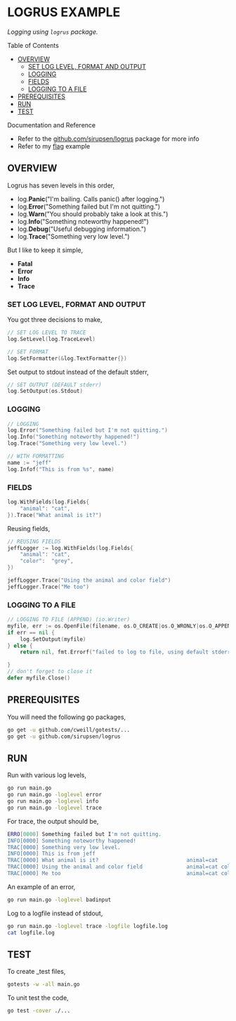 # LOGRUS EXAMPLE

_Logging using `logrus` package._

Table of Contents

* [OVERVIEW](https://github.com/JeffDeCola/my-go-examples/tree/master/common-go/logging/logrus#overview)
  * [SET LOG LEVEL, FORMAT AND OUTPUT](https://github.com/JeffDeCola/my-go-examples/tree/master/common-go/logging/logrus#set-log-level-format-and-output)
  * [LOGGING](https://github.com/JeffDeCola/my-go-examples/tree/master/common-go/logging/logrus#logging)
  * [FIELDS](https://github.com/JeffDeCola/my-go-examples/tree/master/common-go/logging/logrus#fields)
  * [LOGGING TO A FILE](https://github.com/JeffDeCola/my-go-examples/tree/master/common-go/logging/logrus#logging-to-a-file)
* [PREREQUISITES](https://github.com/JeffDeCola/my-go-examples/tree/master/common-go/logging/logrus#prerequisites)
* [RUN](https://github.com/JeffDeCola/my-go-examples/tree/master/common-go/logging/logrus#run)
* [TEST](https://github.com/JeffDeCola/my-go-examples/tree/master/common-go/logging/logrus#test)

Documentation and Reference

* Refer to the
  [github.com/sirupsen/logrus](https://github.com/sirupsen/logrus)
  package for more info
* Refer to my
  [flag](https://github.com/JeffDeCola/my-go-examples/tree/master/common-go/flags/flag)
  example

## OVERVIEW

Logrus has seven levels in this order,

* log.**Panic**("I'm bailing. Calls panic() after logging.")
* log.**Error**("Something failed but I'm not quitting.")
* log.**Warn**("You should probably take a look at this.")
* log.**Info**("Something noteworthy happened!")
* log.**Debug**("Useful debugging information.")
* log.**Trace**("Something very low level.")

But I like to keep it simple,

* **Fatal**
* **Error**
* **Info**
* **Trace**

### SET LOG LEVEL, FORMAT AND OUTPUT

You got three decisions to make,

```go
// SET LOG LEVEL TO TRACE
log.SetLevel(log.TraceLevel)
```

```go
// SET FORMAT
log.SetFormatter(&log.TextFormatter{})
```

Set output to stdout instead of the default stderr,

```go
// SET OUTPUT (DEFAULT stderr)
log.SetOutput(os.Stdout)
```

### LOGGING

```go
// LOGGING
log.Error("Something failed but I'm not quitting.")
log.Info("Something noteworthy happened!")
log.Trace("Something very low level.")
```

```go
// WITH FORMATTING
name := "jeff"
log.Infof("This is from %s", name)
```

### FIELDS

```go
log.WithFields(log.Fields{
    "animal": "cat",
}).Trace("What animal is it?")
```

Reusing fields,

```go
// REUSING FIELDS
jeffLogger := log.WithFields(log.Fields{
    "animal": "cat",
    "color":  "grey",
})

jeffLogger.Trace("Using the animal and color field")
jeffLogger.Trace("Me too")
```

### LOGGING TO A FILE

```go
// LOGGING TO FILE (APPEND) (io.Writer)
myfile, err := os.OpenFile(filename, os.O_CREATE|os.O_WRONLY|os.O_APPEND, 0666)
if err == nil {
    log.SetOutput(myfile)
} else {
    return nil, fmt.Errorf("failed to log to file, using default stderr: %w", err)

}
// don't forget to close it
defer myfile.Close()
```

## PREREQUISITES

You will need the following go packages,

```bash
go get -u github.com/cweill/gotests/...
go get -u github.com/sirupsen/logrus
```

## RUN

Run with various log levels,

```bash
go run main.go
go run main.go -loglevel error
go run main.go -loglevel info
go run main.go -loglevel trace
```

For trace, the output should be,

```bash
ERRO[0000] Something failed but I'm not quitting.
INFO[0000] Something noteworthy happened!
TRAC[0000] Something very low level.
INFO[0000] This is from jeff
TRAC[0000] What animal is it?                            animal=cat
TRAC[0000] Using the animal and color field              animal=cat color=grey
TRAC[0000] Me too                                        animal=cat color=grey
```

An example of an error,

```bash
go run main.go -loglevel badinput
```

Log to a logfile instead of stdout,

```bash
go run main.go -loglevel trace -logfile logfile.log
cat logfile.log
```

## TEST

To create _test files,

```bash
gotests -w -all main.go
```

To unit test the code,

```bash
go test -cover ./...
```
